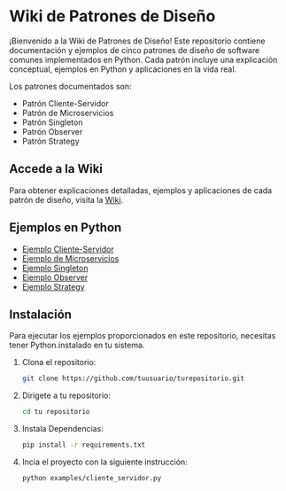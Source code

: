 # Wiki de Patrones de Diseño

¡Bienvenido a la Wiki de Patrones de Diseño! Este repositorio contiene documentación y ejemplos de cinco patrones de diseño de software comunes implementados en Python. Cada patrón incluye una explicación conceptual, ejemplos en Python y aplicaciones en la vida real.

Los patrones documentados son:

- Patrón Cliente-Servidor
- Patrón de Microservicios
- Patrón Singleton
- Patrón Observer
- Patrón Strategy

## Accede a la Wiki

Para obtener explicaciones detalladas, ejemplos y aplicaciones de cada patrón de diseño, visita la [Wiki](https://github.com/tuusuario/turepositorio/wiki).

## Ejemplos en Python

- [Ejemplo Cliente-Servidor](./examples/cliente_servidor.py)
- [Ejemplo de Microservicios](./examples/microservicios.py)
- [Ejemplo Singleton](./examples/singleton.py)
- [Ejemplo Observer](./examples/observer.py)
- [Ejemplo Strategy](./examples/strategy.py)

## Instalación

Para ejecutar los ejemplos proporcionados en este repositorio, necesitas tener Python.instalado en tu sistema.

1. Clona el repositorio:
   ```bash
   git clone https://github.com/tuusuario/turepositorio.git

2. Dirigete a tu repositorio:
   ```bash
   cd tu repositorio
3. Instala Dependencias:
   ```bash
   pip install -r requirements.txt
   
4. Incia el proyecto con la siguiente instrucción:
   ```bash
   python examples/cliente_servidor.py
```

